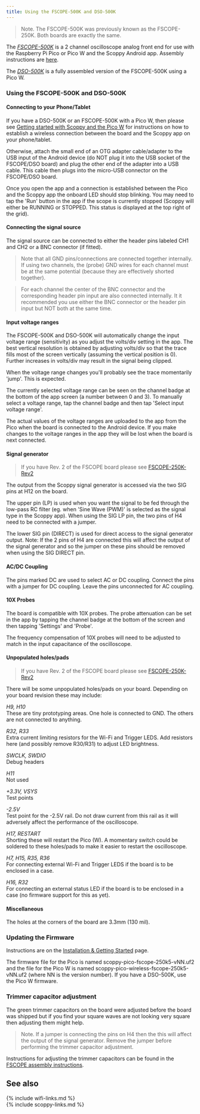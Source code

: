 ```yaml
---
title: Using the FSCOPE-500K and DSO-500K
---
```


> Note. The FSCOPE-500K was previously known as the FSCOPE-250K. Both boards are exactly the same.

The [_FSCOPE-500K_](https://store.fhdm.xyz/fscope-500k) is a 2 channel oscilloscope analog front end for use with the Raspberry Pi Pico or Pico W and the Scoppy Android app.
Assembly instructions are [here](fscope-500k).
   
The [_DSO-500K_](https://store.fhdm.xyz/dso-500k) is a fully assembled version of the FSCOPE-500K using a Pico W. 

### Using the FSCOPE-500K and DSO-500K

#### Connecting to your Phone/Tablet

If you have a DSO-500K or an FSCOPE-500K with a Pico W, then please see [Getting started with Scoppy and the Pico W](./Getting-started-with-the-Pico-W) for instructions on how to establish a wireless connection between the board and the Scoppy app on your phone/tablet.

Otherwise, attach the small end of an OTG adapter cable/adapter to the USB input of the Android device (do NOT plug it into the USB socket of the FSCOPE/DSO board) and plug the other end of the adapter into a USB cable. This cable then plugs into the micro-USB connector on the FSCOPE/DSO board.

Once you open the app and a connection is established between the Pico and the Scoppy app the onboard LED should stop blinking. You may need to tap the 'Run' button in the app if the scope is currently stopped (Scoppy will either be RUNNING or STOPPED. This status is displayed at the top right of the grid).

#### Connecting the signal source

The signal source can be connected to either the header pins labeled CH1 and CH2 or a BNC connector (if fitted).

> Note that all GND pins/connections are connected together internally. If using two channels, the (probe) GND wires for each channel must be at the same potential (because they are effectively shorted together). 

> For each channel the center of the BNC connector and the corresponding header pin input are also connected internally. It it recommended you use either the BNC connector or the header pin input but NOT both at the same time.

#### Input voltage ranges

The FSCOPE-500K and DSO-500K will automatically change the input voltage range (sensitivity) as you adjust the volts/div setting in the app. The best vertical resolution is
obtained by adjusting volts/div so that the trace fills most of the screen vertically (assuming the vertical position is 0). Further increases in volts/div
may result in the signal being clipped.
    
When the voltage range changes you'll probably see the trace momentarily 'jump'. This is expected.   
   
The currently selected voltage range can be seen on the channel badge at the bottom of the app screen (a number between 0 and 3). To manually select a voltage range, tap the channel badge and then tap 'Select input voltage range'.   
   
The actual values of the voltage ranges are uploaded to the app from the Pico when the board is connected to the Android device.
If you make changes to the voltage ranges in the app they will be lost when the board is next connected. 

#### Signal generator

>  If you have Rev. 2 of the FSCOPE board please see [FSCOPE-250K-Rev2](fscope-250k-rev2)
 
The output from the Scoppy signal generator is accessed via the two SIG pins at H12 on the board.
   
The upper pin (LP) is used when you want the signal to be fed through the low-pass RC filter (eg. when 'Sine Wave (PWM)' is selected as the signal type in the Scoppy app). When using the SIG LP pin, the two pins of H4 need to be connected with a jumper.

The lower SIG pin (DIRECT) is used for direct access to the signal generator output. Note: If the 2 pins of H4 are connected this will affect the output of the signal generator and so the jumper on these pins should be removed when using the SIG DIRECT pin.

#### AC/DC Coupling

The pins marked DC are used to select AC or DC coupling. Connect the pins with a jumper for DC coupling. Leave the pins unconnected for AC coupling.

#### 10X Probes

The board is compatible with 10X probes. The probe attenuation can be set in the app by tapping the channel badge at the bottom of the screen
and then tapping 'Settings' and 'Probe'.
   
The frequency compensation of 10X probes will need to be adjusted to match in the input capacitance of the oscilloscope.

#### Unpopulated holes/pads

>  If you have Rev. 2 of the FSCOPE board please see [FSCOPE-250K-Rev2](fscope-250k-rev2)

There will be some unpopulated holes/pads on your board. Depending on your board revision these may include:

_H9, H10_
<br>
These are tiny prototyping areas. One hole is connected to GND. The others are not connected to anything.

_R32, R33_
<br>
Extra current limiting resistors for the Wi-Fi and Trigger LEDS. Add resistors here (and possibly remove R30/R31) to adjust
LED brightness.

_SWCLK, SWDIO_
<br>
Debug headers

_H11_
<br>
Not used

_+3.3V, VSYS_
<br>
Test points

_-2.5V_
<br>
Test point for the -2.5V rail. Do not draw current from this rail as it will adversely affect the performance
of the oscilloscope.

_H17, RESTART_
<br>
Shorting these will restart the Pico (W). A momentary switch could be soldered to these holes/pads to make it easier to restart
the oscilloscope.

_H7, H15, R35, R36_ 
<br>
For connecting external Wi-Fi and Trigger LEDS if the board is to be enclosed in a case.

_H16, R32_ 
<br>
For connecting an external status LED if the board is to be enclosed in a case (no firmware support for this as yet).

#### Miscellaneous

The holes at the corners of the board are 3.3mm (130 mil).

### Updating the Firmware

Instructions are on the [Installation & Getting Started](../wiki/Installation-&-Getting-Started) page.

The firmware file for the Pico is named scoppy-pico-fscope-250k5-vNN.uf2 and the file for the Pico W is named scoppy-pico-wireless-fscope-250k5-vNN.uf2 (where NN is the version number).
If you have a DSO-500K, use the Pico W firmware.

### Trimmer capacitor adjustment

The green trimmer capacitors on the board were adjusted before the board was shipped but if you find your square waves are not looking very square then adjusting them
might help. 

> Note. If a jumper is connecting the pins on H4 then the this will affect the output of the signal generator. Remove the jumper before performing the trimmer capacitor adjustment.

Instructions for adjusting the trimmer capacitors can be found in the [FSCOPE assembly instructions](fscope-500k).

## See also
{% include wifi-links.md %}
<br>
{% include scoppy-links.md %}
